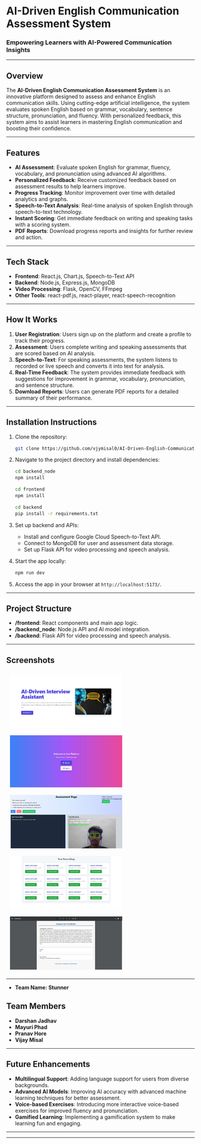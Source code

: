 # **AI-Driven English Communication Assessment System**

### Empowering Learners with AI-Powered Communication Insights

---

## **Overview**

The **AI-Driven English Communication Assessment System** is an innovative platform designed to assess and enhance English communication skills. Using cutting-edge artificial intelligence, the system evaluates spoken English based on grammar, vocabulary, sentence structure, pronunciation, and fluency. With personalized feedback, this system aims to assist learners in mastering English communication and boosting their confidence.

---

## **Features**

- **AI Assessment**: Evaluate spoken English for grammar, fluency, vocabulary, and pronunciation using advanced AI algorithms.  
- **Personalized Feedback**: Receive customized feedback based on assessment results to help learners improve.  
- **Progress Tracking**: Monitor improvement over time with detailed analytics and graphs.  
- **Speech-to-Text Analysis**: Real-time analysis of spoken English through speech-to-text technology.  
- **Instant Scoring**: Get immediate feedback on writing and speaking tasks with a scoring system.  
- **PDF Reports**: Download progress reports and insights for further review and action.

---

## **Tech Stack**

- **Frontend**: React.js, Chart.js, Speech-to-Text API  
- **Backend**: Node.js, Express.js, MongoDB  
- **Video Processing**: Flask, OpenCV, FFmpeg
- **Other Tools**: react-pdf.js, react-player, react-speech-recognition 

---

## **How It Works**

1. **User Registration**: Users sign up on the platform and create a profile to track their progress.  
2. **Assessment**: Users complete writing and speaking assessments that are scored based on AI analysis.  
3. **Speech-to-Text**: For speaking assessments, the system listens to recorded or live speech and converts it into text for analysis.  
4. **Real-Time Feedback**: The system provides immediate feedback with suggestions for improvement in grammar, vocabulary, pronunciation, and sentence structure.  
5. **Download Reports**: Users can generate PDF reports for a detailed summary of their performance.

---

## **Installation Instructions**

1. Clone the repository:  
    ```bash
    git clone https://github.com/vjymisal0/AI-Driven-English-Communication-Assessment-System
    ```

2. Navigate to the project directory and install dependencies:  
    ```bash
    cd backend_node 
    npm install
    ```
    ```bash
    cd frontend
    npm install
    ```
    ```bash
    cd backend
    pip install -r requirements.txt
    ```

3. Set up backend and APIs:  
   - Install and configure Google Cloud Speech-to-Text API.    
   - Connect to MongoDB for user and assessment data storage.
   - Set up Flask API for video processing and speech analysis.


4. Start the app locally:  
    ```bash
    npm run dev
    ```

5. Access the app in your browser at `http://localhost:5173/`.

---

## **Project Structure**

- **/frontend**: React components and main app logic.  
- **/backend_node**: Node.js API and AI model integration.
- **/backend**: Flask API for video processing and speech analysis.  
  

---

## **Screenshots**

<div style="display: flex; flex-wrap: wrap; justify-content: space-between;">

<img src="/screenshots/Home.jpg" alt="Home Page" width="300" style="margin: 10px;"/>
<img src="/screenshots/AuthPage.jpg" alt="Authentication Page" width="300" style="margin: 10px;"/>
<img src="/screenshots/Assessment.jpg" alt="Assessment Page" width="300" style="margin: 10px;"/>
<img src="/screenshots/VideoDash.jpg" alt="Video Dashboard" width="300" style="margin: 10px;"/>
<img src="/screenshots/feedback.png" alt="Assessment Feedback" width="300" style="margin: 10px;"/>


</div>

---

- **Team Name: Stunner**  
## **Team Members**

- **Darshan Jadhav**  
- **Mayuri Phad**  
- **Pranav Hore**
- **Vijay Misal**  


---

## **Future Enhancements**

- **Multilingual Support**: Adding language support for users from diverse backgrounds.  
- **Advanced AI Models**: Improving AI accuracy with advanced machine learning techniques for better assessment.  
- **Voice-based Exercises**: Introducing more interactive voice-based exercises for improved fluency and pronunciation.  
- **Gamified Learning**: Implementing a gamification system to make learning fun and engaging.  

---


---

